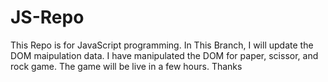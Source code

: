# JS-Repo

This Repo is for JavaScript programming.
In This Branch, I will update the DOM maipulation data.
I have manipulated the DOM for paper, scissor, and rock game. The game will be live in a few hours.
Thanks
